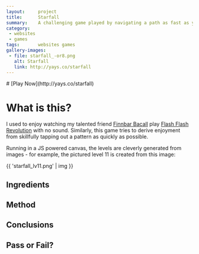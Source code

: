 ```yaml
---
layout:     project
title:      Starfall
summary:    A challenging game played by navigating a path as fast as you can.
category:
 - websites
 - games
tags:       websites games
gallery-images:
 - file: starfall_-or8.png
   alt: Starfall
   link: http://yays.co/starfall
---
```


<div class="text-center color--2" markdown="1">
# [Play Now<i class="fa fa-play-circle"></i>](http://yays.co/starfall)
</div>

# What is this?
I used to enjoy watching my talented friend [Finnbar Bacall](https://github.com/fbacall) play [Flash Flash Revolution](http://www.flashflashrevolution.com/) with no sound.
Similarly, this game tries to derive enjoyment from skillfully tapping out a pattern as quickly as possible.
<!--readmore-->

Running in a JS powered canvas, the levels are cleverly generated from images - for example, the pictured level 11 is created from this image:

{{ 'starfall_lv11.png' | img }}


## Ingredients

## Method

## Conclusions

## Pass or Fail?
